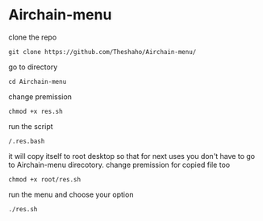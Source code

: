 # Airchain-menu

clone the repo
```
git clone https://github.com/Theshaho/Airchain-menu/
```
go to directory
```
cd Airchain-menu
```
change premission
```
chmod +x res.sh
```
run the script
```
/.res.bash
```
it will copy itself to root desktop so that for next uses you don't have to go to Airchain-menu direcotory.
change premission for copied file too
```
chmod +x root/res.sh
```
run the menu and choose your option

```
./res.sh
```
